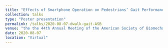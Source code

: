 ```yaml
---
title: "Effects of Smartphone Operation on Pedestrians’ Gait Performance: An Outdoor Study"
collection: talks
type: "Poster presentation"
permalink: /talks/2020-08-07-dwalk-gait-ASB
venue: "the the 44th Annual Meeting of the American Society of Biomechanics (ASB)"
date: 2020-08-07
location: "Virtual"
---
```

